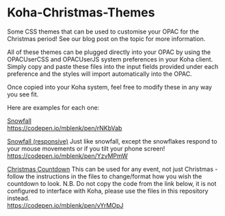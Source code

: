 # Koha-Christmas-Themes
Some CSS themes that can be used to customise your OPAC for the Christmas period! See our blog post on the topic for more information.

All of these themes can be plugged directly into your OPAC by using the OPACUserCSS and OPACUserJS system preferences in your Koha client. Simply copy and paste these files into the input fields provided under each preference and the styles will import automatically into the OPAC.

Once copied into your Koha system, feel free to modify these in any way you see fit.

Here are examples for each one:

<ins>Snowfall</ins><br />
https://codepen.io/mblenk/pen/rNKbVab

<ins>Snowfall (responsive)</ins>
Just like snowfall, except the snowflakes respond to your mouse movements or if you tilt your phone screen!<br />
https://codepen.io/mblenk/pen/YzvMPmW

<ins>Christmas Countdown</ins>
This can be used for any event, not just Christmas - follow the instructions in the files to change/format how you wish the countdown to look.
N.B. Do not copy the code from the link below, it is not configured to interface with Koha, please use the files in this repository instead. <br />
https://codepen.io/mblenk/pen/vYrMOpJ
